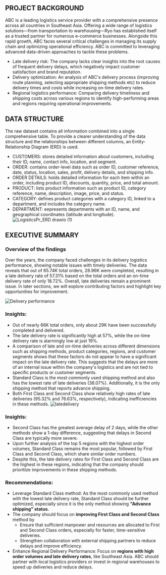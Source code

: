 ## PROJECT BACKGROUND
ABC is a leading logistics service provider with a comprehensive presence across all countries in Southeast Asia. Offering a wide range of logistics solutions—from transportation to warehousing—Ryo has established itself as a trusted partner for numerous e-commerce businesses. Alongside this rapid growth, ABC faces several critical challenges in managing its supply chain and optimizing operational efficiency. ABC is committed to leveraging advanced data-driven approaches to tackle these problems.
- Late delivery risk: The company lacks clear insights into the root causes of frequent delivery delays, which negatively impact customer satisfaction and brand reputation.
- Delivery optimization: An analysis  of ABC's delivery process (improving route planning, selecting appropriate shipping methods etc)  to reduce delivery times and costs while increasing on-time delivery rates.
- Regional logistics performance: Comparing delivery timeliness and shipping costs across various regions to identify high-performing areas and regions requiring operational improvements.

## DATA STRUCTURE
The raw dataset contains all information combined into a single comprehensive table. To provide a clearer understanding of the data structure and the relationships between different columns, an Entity-Relationship Diagram (ERD) is used.
- CUSTOMERS: stores detailed information about customers, including their ID, name, contact info, location, and segment.
- ORDER: contains order-level data such as order ID, customer reference, date, status, location, sales, profit, delivery details, and shipping info.
- ORDER DETAILS: holds detailed information for each item within an order, including product ID, discounts, quantity, price, and total amount.
- PRODUCT: lists product information such as product ID, category reference, name, description, image, price, and status.
- CATEGORY: defines product categories with a category ID, linked to a department, and includes the category name.
- DEPARTMENT: eepresents departments with an ID, name, and geographical coordinates (latitude and longitude).
![LogisticsPr_ERD drawio (1)](https://github.com/user-attachments/assets/8917365c-e673-4a33-aaf0-1b8e9423f56d)

## EXECUTIVE SUMMARY
### Overview of the findings
Over the years, the company faced challenges in its delivery logistics performance, showing notable issues with timely deliveries. The data reveals that out of 65.74K total orders, 28.96K were completed, resulting in a late delivery rate of 57.31% based on the total orders and an on-time delivery rate of only 18.72%. Overall, late deliveries remain a prominent issue. In later sections, we will explore contributing factors and highlight key opportunities for improvement. 
<br>

![Delivery performance](https://github.com/user-attachments/assets/2316e34f-e656-4c2d-8d89-1da2b8d1d036)
### Insights:
- Out of nearly 66K total orders, only about 29K have been successfully completed and delivered.
- The late delivery rate is significantly high at 57%, while the on-time delivery rate is alarmingly low at just 19%.
- A comparison of late and on-time deliveries across different dimensions such as shipping methods, product categories, regions, and customer segments shows that these factors do not appear to have a significant impact on the late delivery rate. This suggests that the delays are more of an internal issue within the company's logistics and are not tied to specific products or customer segments.
- Standard Class is the most commonly used shipping method and also has the lowest rate of late deliveries (38.07%). Additionally, it is the only shipping method that reports advance shipping.
- Both First Class and Second Class show relatively high rates of late deliveries (95.32% and 76.63%, respectively), indicating inefficiencies in these methods.
![latedelivery](https://github.com/user-attachments/assets/16dec752-9166-40aa-bca5-634b2a2afa49)

### Insights:
- Second Class has the greatest average delay of 2 days, while the other methods show a 1-day difference, suggesting that delays in Second Class are typically more severe.
- Upon further analysis of the top 5 regions with the highest order volumes, Standard Class remains the most popular, followed by First Class and Second Class, which share similar order numbers. 
- Despite this, the late delivery rates for First Class and Second Class are the highest in these regions, indicating that the company should prioritize improvements in these shipping methods.

### Recommendations: 
- Leverage Standard Class method: As the most commonly used method with the lowest late delivery rate, Standard Class should be further optimized, especially since it is the only method showing **"Advance shipping" status.**
- The company should focus on **improving First Class and Second Class** method by
  + Ensure that sufficient manpower and resources are allocated to First and Second Class orders, especially for faster, time-sensitive deliveries.
  + Strengthen collaboration with external shipping partners to reduce delays and improve efficiency.
- Enhance Regional Delivery Performance: Focus on **regions with high order volumes and late delivery rates**, like Southeast Asia. ABC should partner with local logistics providers or invest in regional warehouses to speed up deliveries and reduce delays.
